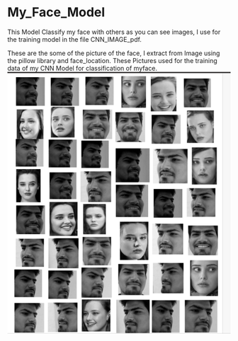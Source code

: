 # My_Face_Model
This Model Classify my face with others as you can see images, I use for the training model in the file CNN_IMAGE_pdf.

These are the some of the picture of the face, I extract from Image using the pillow library and face_location.
These Pictures used for the training data of my CNN Model for classification of myface.
![img](img.png)
